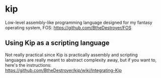 # kip

Low-level assembly-like programming language designed for my fantasy operating system, FOS: https://github.com/BtheDestroyer/FOS

## Using Kip as a scripting language

Not really practical since Kip is practically assembly and scripting languages are really meant to abstract complexity away, but if you want to, here's the instructions: https://github.com/BtheDestroyer/kip/wiki/Integrating-Kip
